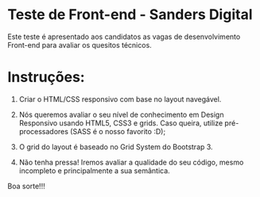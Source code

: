 # Teste de Front-end - Sanders Digital

Este teste é apresentado aos candidatos as vagas de desenvolvimento Front-end para avaliar os quesitos técnicos.

# Instruções:

1. Criar o HTML/CSS responsivo com base no layout navegável.

2. Nós queremos avaliar o seu nível de conhecimento em Design Responsivo usando HTML5, CSS3 e grids. Caso queira, utilize pré-processadores (SASS é o nosso favorito :D);

3. O grid do layout é baseado no Grid System do Bootstrap 3. 

4. Não tenha pressa! Iremos avaliar a qualidade do seu código, mesmo incompleto e principalmente a sua semântica.

Boa sorte!!!
